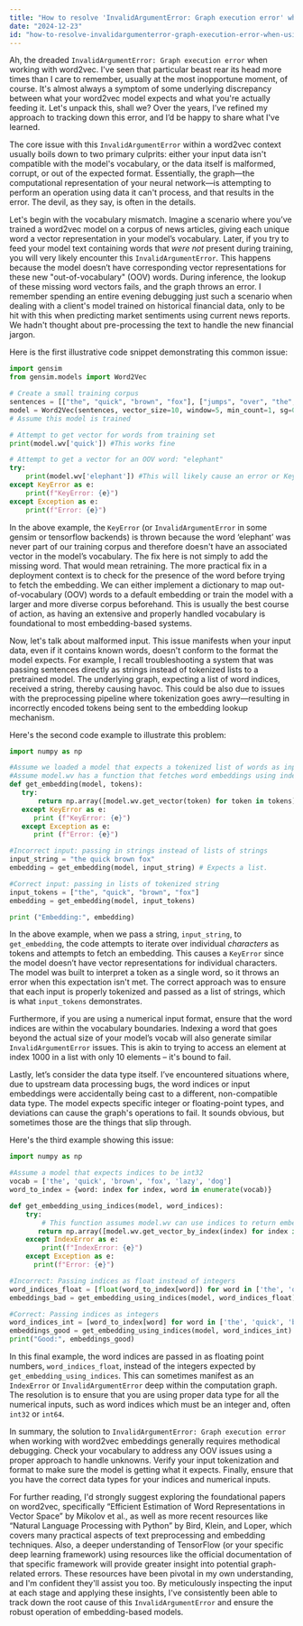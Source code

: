 ```yaml
---
title: "How to resolve 'InvalidArgumentError: Graph execution error' when using word2vec embeddings?"
date: "2024-12-23"
id: "how-to-resolve-invalidargumenterror-graph-execution-error-when-using-word2vec-embeddings"
---
```


Ah, the dreaded `InvalidArgumentError: Graph execution error` when working with word2vec. I've seen that particular beast rear its head more times than I care to remember, usually at the most inopportune moment, of course. It's almost always a symptom of some underlying discrepancy between what your word2vec model expects and what you're actually feeding it. Let's unpack this, shall we? Over the years, I’ve refined my approach to tracking down this error, and I’d be happy to share what I've learned.

The core issue with this `InvalidArgumentError` within a word2vec context usually boils down to two primary culprits: either your input data isn't compatible with the model's vocabulary, or the data itself is malformed, corrupt, or out of the expected format. Essentially, the graph—the computational representation of your neural network—is attempting to perform an operation using data it can't process, and that results in the error. The devil, as they say, is often in the details.

Let's begin with the vocabulary mismatch. Imagine a scenario where you’ve trained a word2vec model on a corpus of news articles, giving each unique word a vector representation in your model’s vocabulary. Later, if you try to feed your model text containing words that *were not* present during training, you will very likely encounter this `InvalidArgumentError`. This happens because the model doesn’t have corresponding vector representations for these new "out-of-vocabulary" (OOV) words. During inference, the lookup of these missing word vectors fails, and the graph throws an error. I remember spending an entire evening debugging just such a scenario when dealing with a client's model trained on historical financial data, only to be hit with this when predicting market sentiments using current news reports. We hadn't thought about pre-processing the text to handle the new financial jargon.

Here is the first illustrative code snippet demonstrating this common issue:

```python
import gensim
from gensim.models import Word2Vec

# Create a small training corpus
sentences = [["the", "quick", "brown", "fox"], ["jumps", "over", "the", "lazy", "dog"]]
model = Word2Vec(sentences, vector_size=10, window=5, min_count=1, sg=0) #cbow
# Assume this model is trained

# Attempt to get vector for words from training set
print(model.wv['quick']) #This works fine

# Attempt to get a vector for an OOV word: "elephant"
try:
    print(model.wv['elephant']) #This will likely cause an error or KeyError (depending on gensim version)
except KeyError as e:
    print(f"KeyError: {e}")
except Exception as e:
    print(f"Error: {e}")

```

In the above example, the `KeyError` (or `InvalidArgumentError` in some gensim or tensorflow backends) is thrown because the word ‘elephant’ was never part of our training corpus and therefore doesn't have an associated vector in the model’s vocabulary. The fix here is not simply to add the missing word. That would mean retraining. The more practical fix in a deployment context is to check for the presence of the word before trying to fetch the embedding. We can either implement a dictionary to map out-of-vocabulary (OOV) words to a default embedding or train the model with a larger and more diverse corpus beforehand. This is usually the best course of action, as having an extensive and properly handled vocabulary is foundational to most embedding-based systems.

Now, let's talk about malformed input. This issue manifests when your input data, even if it contains known words, doesn't conform to the format the model expects. For example, I recall troubleshooting a system that was passing sentences directly as strings instead of tokenized lists to a pretrained model. The underlying graph, expecting a list of word indices, received a string, thereby causing havoc. This could be also due to issues with the preprocessing pipeline where tokenization goes awry—resulting in incorrectly encoded tokens being sent to the embedding lookup mechanism.

Here's the second code example to illustrate this problem:

```python
import numpy as np

#Assume we loaded a model that expects a tokenized list of words as input
#Assume model.wv has a function that fetches word embeddings using index
def get_embedding(model, tokens):
   try:
       return np.array([model.wv.get_vector(token) for token in tokens]) # Using token string directly
   except KeyError as e:
      print (f"KeyError: {e}")
   except Exception as e:
      print (f"Error: {e}")

#Incorrect input: passing in strings instead of lists of strings
input_string = "the quick brown fox"
embedding = get_embedding(model, input_string) # Expects a list.

#Correct input: passing in lists of tokenized string
input_tokens = ["the", "quick", "brown", "fox"]
embedding = get_embedding(model, input_tokens)

print ("Embedding:", embedding)

```

In the above example, when we pass a string, `input_string`, to `get_embedding`, the code attempts to iterate over individual *characters* as tokens and attempts to fetch an embedding. This causes a `KeyError` since the model doesn’t have vector representations for individual characters. The model was built to interpret a token as a single word, so it throws an error when this expectation isn't met. The correct approach was to ensure that each input is properly tokenized and passed as a list of strings, which is what `input_tokens` demonstrates.

Furthermore, if you are using a numerical input format, ensure that the word indices are within the vocabulary boundaries. Indexing a word that goes beyond the actual size of your model’s vocab will also generate similar `InvalidArgumentError` issues. This is akin to trying to access an element at index 1000 in a list with only 10 elements – it's bound to fail.

Lastly, let’s consider the data type itself. I’ve encountered situations where, due to upstream data processing bugs, the word indices or input embeddings were accidentally being cast to a different, non-compatible data type. The model expects specific integer or floating-point types, and deviations can cause the graph's operations to fail. It sounds obvious, but sometimes those are the things that slip through.

Here's the third example showing this issue:

```python
import numpy as np

#Assume a model that expects indices to be int32
vocab = ['the', 'quick', 'brown', 'fox', 'lazy', 'dog']
word_to_index = {word: index for index, word in enumerate(vocab)}

def get_embedding_using_indices(model, word_indices):
    try:
        # This function assumes model.wv can use indices to return embeddings
       return np.array([model.wv.get_vector_by_index(index) for index in word_indices])
    except IndexError as e:
        print(f"IndexError: {e}")
    except Exception as e:
      print(f"Error: {e}")

#Incorrect: Passing indices as float instead of integers
word_indices_float = [float(word_to_index[word]) for word in ['the', 'quick', 'brown']]
embeddings_bad = get_embedding_using_indices(model, word_indices_float)

#Correct: Passing indices as integers
word_indices_int = [word_to_index[word] for word in ['the', 'quick', 'brown']]
embeddings_good = get_embedding_using_indices(model, word_indices_int)
print("Good:", embeddings_good)


```
In this final example, the word indices are passed in as floating point numbers, `word_indices_float`, instead of the integers expected by `get_embedding_using_indices`. This can sometimes manifest as an `IndexError` or `InvalidArgumentError` deep within the computation graph. The resolution is to ensure that you are using proper data type for all the numerical inputs, such as word indices which must be an integer and, often `int32` or `int64`.

In summary, the solution to `InvalidArgumentError: Graph execution error` when working with word2vec embeddings generally requires methodical debugging. Check your vocabulary to address any OOV issues using a proper approach to handle unknowns. Verify your input tokenization and format to make sure the model is getting what it expects. Finally, ensure that you have the correct data types for your indices and numerical inputs.

For further reading, I'd strongly suggest exploring the foundational papers on word2vec, specifically “Efficient Estimation of Word Representations in Vector Space” by Mikolov et al., as well as more recent resources like “Natural Language Processing with Python” by Bird, Klein, and Loper, which covers many practical aspects of text preprocessing and embedding techniques. Also, a deeper understanding of TensorFlow (or your specific deep learning framework) using resources like the official documentation of that specific framework will provide greater insight into potential graph-related errors. These resources have been pivotal in my own understanding, and I'm confident they'll assist you too. By meticulously inspecting the input at each stage and applying these insights, I've consistently been able to track down the root cause of this `InvalidArgumentError` and ensure the robust operation of embedding-based models.
